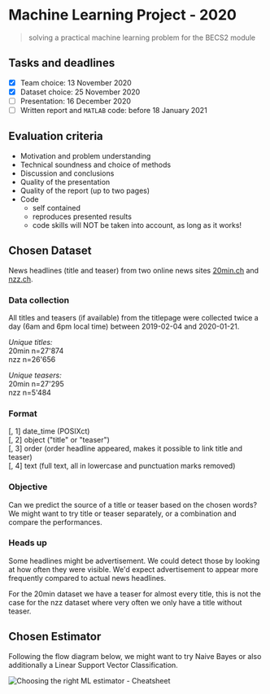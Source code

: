 # Machine Learning Project - 2020
>solving a practical machine learning problem for the BECS2 module

## Tasks and deadlines
- [x] Team choice: 13 November 2020
- [x] Dataset choice: 25 November 2020
- [ ] Presentation: 16 December 2020
- [ ] Written report and `MATLAB` code: before 18 January 2021

## Evaluation criteria
- Motivation and problem understanding  
- Technical soundness and choice of methods  
- Discussion and conclusions  
- Quality of the presentation  
- Quality of the report (up to two pages)  
- Code  
  - self contained  
  - reproduces presented results  
  - code skills will NOT be taken into account, as long as it works!  

## Chosen Dataset
News headlines (title and teaser) from two online news sites [20min.ch](https://www.20min.ch/) and [nzz.ch](https://www.nzz.ch/).  

### Data collection
All titles and teasers (if available) from the titlepage were collected twice a day (6am and 6pm local time) between 2019-02-04 and 2020-01-21.  

*Unique titles:*  
20min n=27'874  
nzz n=26'656

*Unique teasers:*  
20min n=27'295  
nzz n=5'484

### Format
[, 1]	date_time (POSIXct)  
[, 2]	object ("title" or "teaser")  
[, 3]	order (order headline appeared, makes it possible to link title and teaser)  
[, 4]	text (full text, all in lowercase and punctuation marks removed)

### Objective
Can we predict the source of a title or teaser based on the chosen words?  
We might want to try title or teaser separately, or a combination and compare the performances.

### Heads up
Some headlines might be advertisement. We could detect those by looking at how often they were visible. We'd expect advertisement to appear more frequently compared to actual news headlines.  

For the 20min dataset we have a teaser for almost every title, this is not the case for the nzz dataset where very often we only have a title without teaser.


## Chosen Estimator
Following the flow diagram below, we might want to try Naive Bayes or also additionally a Linear Support Vector Classification.  

![Choosing the right ML estimator - Cheatsheet](https://scikit-learn.org/stable/_static/ml_map.png)
